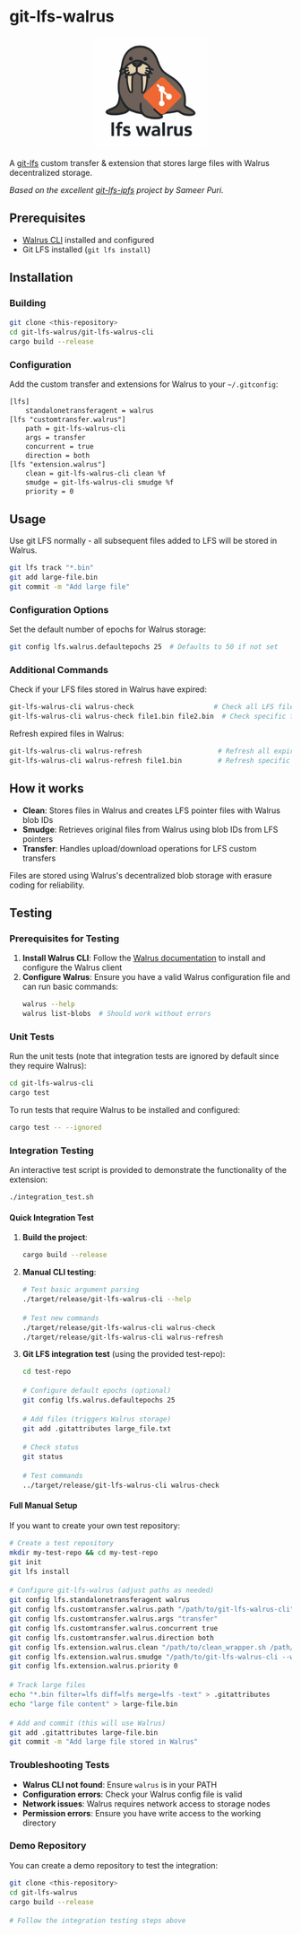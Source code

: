 # git-lfs-walrus

<div align="center">
  <img src="logo.png" alt="git-lfs-walrus logo" width="200"/>
</div>

A [git-lfs](https://git-lfs.github.com/) custom transfer & extension that stores large files with Walrus decentralized storage.

*Based on the excellent [git-lfs-ipfs](https://github.com/sameer/git-lfs-ipfs) project by Sameer Puri.*

## Prerequisites

- [Walrus CLI](https://docs.wal.app/) installed and configured
- Git LFS installed (`git lfs install`)

## Installation

### Building

```bash
git clone <this-repository>
cd git-lfs-walrus/git-lfs-walrus-cli
cargo build --release
```

### Configuration

Add the custom transfer and extensions for Walrus to your `~/.gitconfig`:

```
[lfs]
	standalonetransferagent = walrus
[lfs "customtransfer.walrus"]
	path = git-lfs-walrus-cli
	args = transfer
	concurrent = true
	direction = both
[lfs "extension.walrus"]
    clean = git-lfs-walrus-cli clean %f
    smudge = git-lfs-walrus-cli smudge %f
    priority = 0
```

## Usage

Use git LFS normally - all subsequent files added to LFS will be stored in Walrus.

```bash
git lfs track "*.bin"
git add large-file.bin
git commit -m "Add large file"
```

### Configuration Options

Set the default number of epochs for Walrus storage:

```bash
git config lfs.walrus.defaultepochs 25  # Defaults to 50 if not set
```

### Additional Commands

Check if your LFS files stored in Walrus have expired:

```bash
git-lfs-walrus-cli walrus-check                    # Check all LFS files
git-lfs-walrus-cli walrus-check file1.bin file2.bin  # Check specific files
```

Refresh expired files in Walrus:

```bash
git-lfs-walrus-cli walrus-refresh                   # Refresh all expired files
git-lfs-walrus-cli walrus-refresh file1.bin         # Refresh specific files
```

## How it works

- **Clean**: Stores files in Walrus and creates LFS pointer files with Walrus blob IDs
- **Smudge**: Retrieves original files from Walrus using blob IDs from LFS pointers  
- **Transfer**: Handles upload/download operations for LFS custom transfers

Files are stored using Walrus's decentralized blob storage with erasure coding for reliability.

## Testing

### Prerequisites for Testing

1. **Install Walrus CLI**: Follow the [Walrus documentation](https://docs.wal.app/) to install and configure the Walrus client
2. **Configure Walrus**: Ensure you have a valid Walrus configuration file and can run basic commands:
   ```bash
   walrus --help
   walrus list-blobs  # Should work without errors
   ```

### Unit Tests

Run the unit tests (note that integration tests are ignored by default since they require Walrus):

```bash
cd git-lfs-walrus-cli
cargo test
```

To run tests that require Walrus to be installed and configured:

```bash
cargo test -- --ignored
```

### Integration Testing

An interactive test script is provided to demonstrate the functionality of the extension:

```bash
./integration_test.sh
```

#### Quick Integration Test

1. **Build the project**:
   ```bash
   cargo build --release
   ```

2. **Manual CLI testing**:
   ```bash
   # Test basic argument parsing
   ./target/release/git-lfs-walrus-cli --help
   
   # Test new commands
   ./target/release/git-lfs-walrus-cli walrus-check
   ./target/release/git-lfs-walrus-cli walrus-refresh
   ```

3. **Git LFS integration test** (using the provided test-repo):
   ```bash
   cd test-repo
   
   # Configure default epochs (optional)
   git config lfs.walrus.defaultepochs 25
   
   # Add files (triggers Walrus storage)
   git add .gitattributes large_file.txt
   
   # Check status
   git status
   
   # Test commands
   ../target/release/git-lfs-walrus-cli walrus-check
   ```

#### Full Manual Setup

If you want to create your own test repository:

```bash
# Create a test repository
mkdir my-test-repo && cd my-test-repo
git init
git lfs install

# Configure git-lfs-walrus (adjust paths as needed)
git config lfs.standalonetransferagent walrus
git config lfs.customtransfer.walrus.path "/path/to/git-lfs-walrus-cli"
git config lfs.customtransfer.walrus.args "transfer"
git config lfs.customtransfer.walrus.concurrent true
git config lfs.customtransfer.walrus.direction both
git config lfs.extension.walrus.clean "/path/to/clean_wrapper.sh /path/to/git-lfs-walrus-cli --walrus-path /path/to/walrus clean %f"
git config lfs.extension.walrus.smudge "/path/to/git-lfs-walrus-cli --walrus-path /path/to/walrus smudge %f"
git config lfs.extension.walrus.priority 0

# Track large files
echo "*.bin filter=lfs diff=lfs merge=lfs -text" > .gitattributes
echo "large file content" > large-file.bin

# Add and commit (this will use Walrus)
git add .gitattributes large-file.bin
git commit -m "Add large file stored in Walrus"
```

### Troubleshooting Tests

- **Walrus CLI not found**: Ensure `walrus` is in your PATH
- **Configuration errors**: Check your Walrus config file is valid
- **Network issues**: Walrus requires network access to storage nodes
- **Permission errors**: Ensure you have write access to the working directory

### Demo Repository

You can create a demo repository to test the integration:

```bash
git clone <this-repository>
cd git-lfs-walrus
cargo build --release

# Follow the integration testing steps above
```